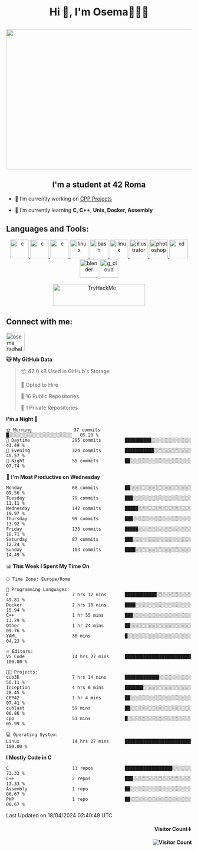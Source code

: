 <h1 align="center">Hi 👋, I'm Osema👨🏽‍💻</h1>

<!-- <h2 align="center"> <a href="https://www.showmyip.com/"><img src="https://github.com/OsemaFadhel/OsemaFadhel/blob/main/img/cybersecurity%20framework.webp" /></a> </h2> -->

<h2 align="center"> <img src="https://github.com/OsemaFadhel/OsemaFadhel/blob/main/img/1712000100607257.gif" width="900" height="380" /> </h2>

<h2 align="center">I'm a student at 42 Roma</h3>

- 🔭 I’m currently working on [CPP Projects](https://github.com/OsemaFadhel/CPP42) 

- 🌱 I’m currently learning **C, C++, Unix, Docker, Assembly**

<h2 align="left">Languages and Tools:</h3>
<p align="center"> 
</a> <a href="https://en.wikipedia.org/wiki/C_(programming_language)" target="_blank" rel="noreferrer">  <img src="https://skillicons.dev/icons?i=c" alt="c" width="50" height="50"/> 
</a> <a href="https://en.wikipedia.org/wiki/C%2B%2B" target="_blank" rel="noreferrer">  <img src="https://skillicons.dev/icons?i=cpp" alt="c" width="50" height="50"/> 
</a> <a href="https://www.python.org/" target="_blank" rel="noreferrer">  <img src="https://skillicons.dev/icons?i=py" alt="c" width="50" height="50"/> 
</a> <a href="https://www.linux.org/" target="_blank" rel="noreferrer"> <img src="https://skillicons.dev/icons?i=linux" alt="linux" width="50" height="50"/>
</a> <a href="https://www.gnu.org/software/bash/" target="_blank" rel="noreferrer"> <img src="https://skillicons.dev/icons?i=bash" alt="bash" width="50" height="50"/> 
</a> <a href="https://code.visualstudio.com/" target="_blank" rel="noreferrer"> <img src="https://skillicons.dev/icons?i=vscode" alt="linux" width="50" height="50"/>
</a> <a href="https://www.adobe.com/in/products/illustrator.html" target="_blank" rel="noreferrer"> <img src="https://skillicons.dev/icons?i=ai" alt="illustrator" width="50" height="50"/> 
</a> <a href="https://www.photoshop.com/enwhat" target="_blank" rel="noreferrer"> <img src="https://skillicons.dev/icons?i=ps" alt="photoshop" width="50" height="50"/> 
</a> <a href="https://www.adobe.com/products/xd.html" target="_blank" rel="noreferrer"> <img src="https://skillicons.dev/icons?i=xd" alt="xd" width="50" height="50"/> 
</a> <a href="https://www.blender.org/" target="_blank" rel="noreferrer"><img src="https://skillicons.dev/icons?i=blender" alt="blender" width="50" height="50"/> 
</a> <a href="https://www.cloudskillsboost.google/public_profiles/3779024f-fae6-49a8-9430-003b65de5349"><img src="https://skillicons.dev/icons?i=gcp" alt="g_cloud" width="50" height="50"/> </a>
</p>
<p align="center"> 
</a> <a href="https://tryhackme.com/p/fazzel"><img src="https://tryhackme-badges.s3.amazonaws.com/fazzel.png" alt="TryHackMe" width="250" height="60"> </a> 

<h2 align="leftt">Connect with me:</h3>
<p align="left">
<a href="https://it.linkedin.com/in/osema-fadhel-7a1996174?trk=people-guest_people_search-card" target="blank"><img align="center" src="https://skillicons.dev/icons?i=linkedin" alt="osema fadhel" height="50" width="50" /></a>
</p>

<!--START_SECTION:waka-->
**🐱 My GitHub Data** 

> 📦 42.0 kB Used in GitHub's Storage 
 > 
> 💼 Opted to Hire
 > 
> 📜 16 Public Repositories 
 > 
> 🔑 1 Private Repositories 
 > 
**I'm a Night 🦉** 

```text
🌞 Morning                37 commits          █░░░░░░░░░░░░░░░░░░░░░░░░   05.20 % 
🌆 Daytime                295 commits         ██████████░░░░░░░░░░░░░░░   41.49 % 
🌃 Evening                324 commits         ███████████░░░░░░░░░░░░░░   45.57 % 
🌙 Night                  55 commits          ██░░░░░░░░░░░░░░░░░░░░░░░   07.74 % 
```
📅 **I'm Most Productive on Wednesday** 

```text
Monday                   68 commits          ██░░░░░░░░░░░░░░░░░░░░░░░   09.56 % 
Tuesday                  79 commits          ███░░░░░░░░░░░░░░░░░░░░░░   11.11 % 
Wednesday                142 commits         █████░░░░░░░░░░░░░░░░░░░░   19.97 % 
Thursday                 99 commits          ███░░░░░░░░░░░░░░░░░░░░░░   13.92 % 
Friday                   133 commits         █████░░░░░░░░░░░░░░░░░░░░   18.71 % 
Saturday                 87 commits          ███░░░░░░░░░░░░░░░░░░░░░░   12.24 % 
Sunday                   103 commits         ████░░░░░░░░░░░░░░░░░░░░░   14.49 % 
```


📊 **This Week I Spent My Time On** 

```text
🕑︎ Time Zone: Europe/Rome

💬 Programming Languages: 
C                        7 hrs 12 mins       ████████████░░░░░░░░░░░░░   49.81 % 
Docker                   2 hrs 18 mins       ████░░░░░░░░░░░░░░░░░░░░░   15.94 % 
C++                      1 hr 55 mins        ███░░░░░░░░░░░░░░░░░░░░░░   13.29 % 
Other                    1 hr 24 mins        ██░░░░░░░░░░░░░░░░░░░░░░░   09.76 % 
YAML                     36 mins             █░░░░░░░░░░░░░░░░░░░░░░░░   04.23 % 

🔥 Editors: 
VS Code                  14 hrs 27 mins      █████████████████████████   100.00 % 

🐱‍💻 Projects: 
cub3D                    7 hrs 14 mins       █████████████░░░░░░░░░░░░   50.11 % 
Inception                4 hrs 6 mins        ███████░░░░░░░░░░░░░░░░░░   28.45 % 
CPP42                    1 hr 4 mins         ██░░░░░░░░░░░░░░░░░░░░░░░   07.41 % 
cublast                  59 mins             ██░░░░░░░░░░░░░░░░░░░░░░░   06.86 % 
cpp                      51 mins             █░░░░░░░░░░░░░░░░░░░░░░░░   05.99 % 

💻 Operating System: 
Linux                    14 hrs 27 mins      █████████████████████████   100.00 % 
```

**I Mostly Code in C** 

```text
C                        11 repos            ██████████████████░░░░░░░   73.33 % 
C++                      2 repos             ███░░░░░░░░░░░░░░░░░░░░░░   13.33 % 
Assembly                 1 repo              ██░░░░░░░░░░░░░░░░░░░░░░░   06.67 % 
PHP                      1 repo              ██░░░░░░░░░░░░░░░░░░░░░░░   06.67 % 
```




 Last Updated on 18/04/2024 02:40:49 UTC
<!--END_SECTION:waka-->

<h4 align="right">Visitor Count⬇</h4>

<h4 align="right"> 

![Visitor Count](https://profile-counter.glitch.me/OsemaFadhel/count.svg) </h4>
